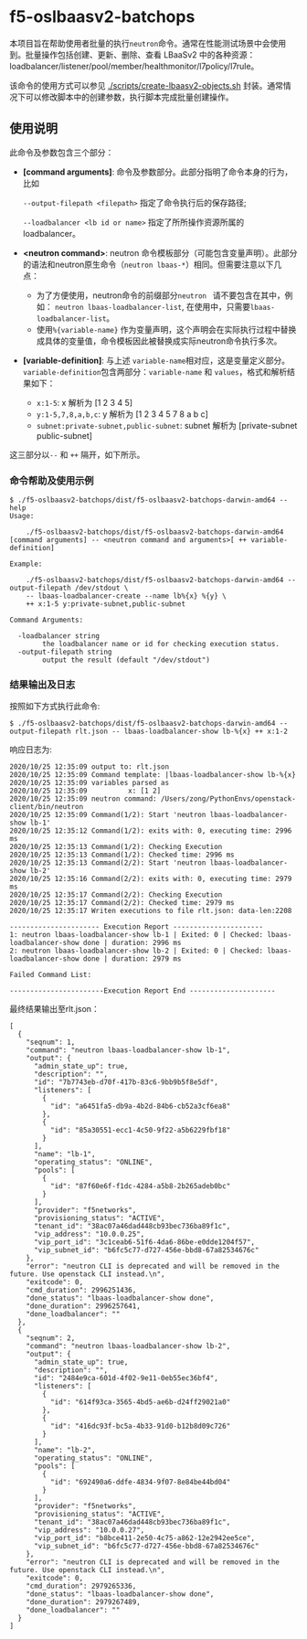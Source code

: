 # f5-oslbaasv2-batchops

本项目旨在帮助使用者批量的执行`neutron`命令。通常在性能测试场景中会使用到。批量操作包括创建、更新、删除、查看 LBaaSv2 中的各种资源：loadbalancer/listener/pool/member/healthmonitor/l7policy/l7rule。

该命令的使用方式可以参见 [./scripts/create-lbaasv2-objects.sh](./scripts/create-lbaasv2-objects.sh) 封装。通常情况下可以修改脚本中的创建参数，执行脚本完成批量创建操作。

## 使用说明

此命令及参数包含三个部分：

* **\[command arguments]**: 命令及参数部分。此部分指明了命令本身的行为，比如

  `--output-filepath <filepath>` 指定了命令执行后的保存路径; 
  
  `--loadbalancer <lb id or name>` 指定了所所操作资源所属的loadbalancer。
* **\<neutron command>**: neutron 命令模板部分（可能包含变量声明）。此部分的语法和neutron原生命令（`neutron lbaas-*`）相同。但需要注意以下几点：
  * 为了方便使用，neutron命令的前缀部分`neutron ` 请不要包含在其中，例如： `neutron lbaas-loadbalancer-list`, 在使用中，只需要`lbaas-loadbalancer-list`。
  * 使用`%{variable-name}` 作为变量声明，这个声明会在实际执行过程中替换成具体的变量值，命令模板因此被替换成实际neutron命令执行多次。
* **\[variable-definition]**: 与上述 `variable-name`相对应，这是变量定义部分。`variable-definition`包含两部分：`variable-name` 和 `values`，格式和解析结果如下：
  * `x:1-5`: x 解析为 [1 2 3 4 5]
  * `y:1-5,7,8,a,b,c`: y 解析为 [1 2 3 4 5 7 8 a b c]
  * `subnet:private-subnet,public-subnet`: subnet 解析为 [private-subnet public-subnet]

这三部分以`--` 和 `++` 隔开，如下所示。

### 命令帮助及使用示例

```
$ ./f5-oslbaasv2-batchops/dist/f5-oslbaasv2-batchops-darwin-amd64 --help
Usage:

    ./f5-oslbaasv2-batchops/dist/f5-oslbaasv2-batchops-darwin-amd64 [command arguments] -- <neutron command and arguments>[ ++ variable-definition]

Example:

    ./f5-oslbaasv2-batchops/dist/f5-oslbaasv2-batchops-darwin-amd64 --output-filepath /dev/stdout \
    -- lbaas-loadbalancer-create --name lb%{x} %{y} \
    ++ x:1-5 y:private-subnet,public-subnet

Command Arguments:

  -loadbalancer string
    	the loadbalancer name or id for checking execution status.
  -output-filepath string
    	output the result (default "/dev/stdout")
```

### 结果输出及日志

按照如下方式执行此命令:

```
$ ./f5-oslbaasv2-batchops/dist/f5-oslbaasv2-batchops-darwin-amd64 --output-filepath rlt.json -- lbaas-loadbalancer-show lb-%{x} ++ x:1-2
```
响应日志为:

```
2020/10/25 12:35:09 output to: rlt.json
2020/10/25 12:35:09 Command template: |lbaas-loadbalancer-show lb-%{x}
2020/10/25 12:35:09 variables parsed as
2020/10/25 12:35:09          x: [1 2]
2020/10/25 12:35:09 neutron command: /Users/zong/PythonEnvs/openstack-client/bin/neutron
2020/10/25 12:35:09 Command(1/2): Start 'neutron lbaas-loadbalancer-show lb-1'
2020/10/25 12:35:12 Command(1/2): exits with: 0, executing time: 2996 ms
2020/10/25 12:35:13 Command(1/2): Checking Execution
2020/10/25 12:35:13 Command(1/2): Checked time: 2996 ms
2020/10/25 12:35:13 Command(2/2): Start 'neutron lbaas-loadbalancer-show lb-2'
2020/10/25 12:35:16 Command(2/2): exits with: 0, executing time: 2979 ms
2020/10/25 12:35:17 Command(2/2): Checking Execution
2020/10/25 12:35:17 Command(2/2): Checked time: 2979 ms
2020/10/25 12:35:17 Writen executions to file rlt.json: data-len:2208

---------------------- Execution Report ----------------------
1: neutron lbaas-loadbalancer-show lb-1 | Exited: 0 | Checked: lbaas-loadbalancer-show done | duration: 2996 ms
2: neutron lbaas-loadbalancer-show lb-2 | Exited: 0 | Checked: lbaas-loadbalancer-show done | duration: 2979 ms

Failed Command List:

-----------------------Execution Report End ---------------------
```

最终结果输出至rlt.json：

```
[
  {
    "seqnum": 1,
    "command": "neutron lbaas-loadbalancer-show lb-1",
    "output": {
      "admin_state_up": true,
      "description": "",
      "id": "7b7743eb-d70f-417b-83c6-9bb9b5f8e5df",
      "listeners": [
        {
          "id": "a6451fa5-db9a-4b2d-84b6-cb52a3cf6ea8"
        },
        {
          "id": "85a30551-ecc1-4c50-9f22-a5b6229fbf18"
        }
      ],
      "name": "lb-1",
      "operating_status": "ONLINE",
      "pools": [
        {
          "id": "87f60e6f-f1dc-4284-a5b8-2b265adeb0bc"
        }
      ],
      "provider": "f5networks",
      "provisioning_status": "ACTIVE",
      "tenant_id": "38ac07a46dad448cb93bec736ba89f1c",
      "vip_address": "10.0.0.25",
      "vip_port_id": "3c1ceab6-51f6-4da6-86be-e0dde1204f57",
      "vip_subnet_id": "b6fc5c77-d727-456e-bbd8-67a82534676c"
    },
    "error": "neutron CLI is deprecated and will be removed in the future. Use openstack CLI instead.\n",
    "exitcode": 0,
    "cmd_duration": 2996251436,
    "done_status": "lbaas-loadbalancer-show done",
    "done_duration": 2996257641,
    "done_loadbalancer": ""
  },
  {
    "seqnum": 2,
    "command": "neutron lbaas-loadbalancer-show lb-2",
    "output": {
      "admin_state_up": true,
      "description": "",
      "id": "2484e9ca-601d-4f02-9e11-0eb55ec36bf4",
      "listeners": [
        {
          "id": "614f93ca-3565-4bd5-ae6b-d24ff29021a0"
        },
        {
          "id": "416dc93f-bc5a-4b33-91d0-b12b8d09c726"
        }
      ],
      "name": "lb-2",
      "operating_status": "ONLINE",
      "pools": [
        {
          "id": "692490a6-ddfe-4834-9f07-8e84be44bd04"
        }
      ],
      "provider": "f5networks",
      "provisioning_status": "ACTIVE",
      "tenant_id": "38ac07a46dad448cb93bec736ba89f1c",
      "vip_address": "10.0.0.27",
      "vip_port_id": "b8bce411-2e50-4c75-a862-12e2942ee5ce",
      "vip_subnet_id": "b6fc5c77-d727-456e-bbd8-67a82534676c"
    },
    "error": "neutron CLI is deprecated and will be removed in the future. Use openstack CLI instead.\n",
    "exitcode": 0,
    "cmd_duration": 2979265336,
    "done_status": "lbaas-loadbalancer-show done",
    "done_duration": 2979267489,
    "done_loadbalancer": ""
  }
]
```